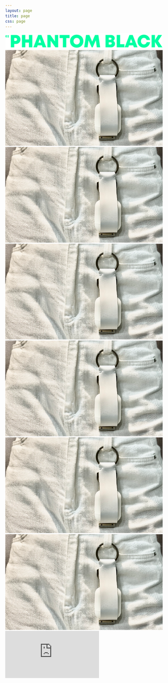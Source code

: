 ```yaml
---
layout: page
title: page
css: page
---
```

<div class="main__frame">
    <img class="main__item_title" src="assets/imgs/list/phantom_black.png">
    <div class="main__img_set">
        <img src="assets/imgs/items/instrap.png">
        <img src="assets/imgs/items/instrap.png">
        <img src="assets/imgs/items/instrap.png">
        <img src="assets/imgs/items/instrap.png">
        <img src="assets/imgs/items/instrap.png">
        <img src="assets/imgs/items/instrap.png">
        <div id="either-gif-or-video">
            <iframe src="https://www.youtube.com/embed/yzrm9XEBiRk" title="YouTube video player" frameborder="0" allow="accelerometer; autoplay; clipboard-write; encrypted-media; gyroscope; picture-in-picture" allowfullscreen></iframe>
        </div>
    </div>
</div>
